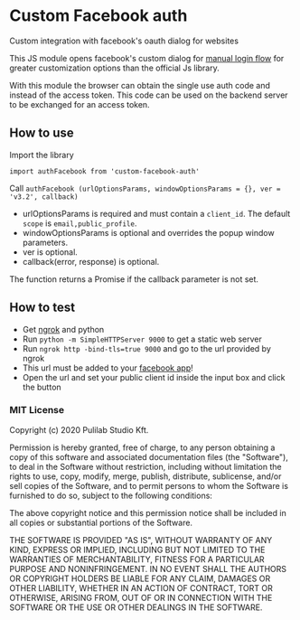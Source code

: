 # Custom Facebook auth
Custom integration with facebook's oauth dialog for websites

This JS module opens facebook's custom dialog for [manual login flow](https://developers.facebook.com/docs/facebook-login/manually-build-a-login-flow/) 
for greater customization options than the official Js library.
 
With this module the browser can obtain the single use auth code and instead of the access token.
This code can be used on the backend server to be exchanged for an access token.

## How to use

Import the library

`import authFacebook from 'custom-facebook-auth'`

Call `authFacebook (urlOptionsParams, windowOptionsParams = {}, ver = 'v3.2', callback)`
* urlOptionsParams is required and must contain a `client_id`. The default `scope` is `email,public_profile`.
* windowOptionsParams is optional and overrides the popup window parameters.
* ver is optional.
* callback(error, response) is optional.

The function returns a Promise if the callback parameter is not set.

## How to test

* Get [ngrok](https://ngrok.com/) and python
* Run `python -m SimpleHTTPServer 9000` to get a static web server
* Run `ngrok http -bind-tls=true 9000` and go to the url provided by ngrok 
* This url must be added to your [facebook app](https://developers.facebook.com/apps)!
* Open the url and set your public client id inside the input box and click the button

### MIT License

Copyright (c) 2020 Pulilab Studio Kft.

Permission is hereby granted, free of charge, to any person obtaining a copy
of this software and associated documentation files (the "Software"), to deal
in the Software without restriction, including without limitation the rights
to use, copy, modify, merge, publish, distribute, sublicense, and/or sell
copies of the Software, and to permit persons to whom the Software is
furnished to do so, subject to the following conditions:

The above copyright notice and this permission notice shall be included in all
copies or substantial portions of the Software.

THE SOFTWARE IS PROVIDED "AS IS", WITHOUT WARRANTY OF ANY KIND, EXPRESS OR
IMPLIED, INCLUDING BUT NOT LIMITED TO THE WARRANTIES OF MERCHANTABILITY,
FITNESS FOR A PARTICULAR PURPOSE AND NONINFRINGEMENT. IN NO EVENT SHALL THE
AUTHORS OR COPYRIGHT HOLDERS BE LIABLE FOR ANY CLAIM, DAMAGES OR OTHER
LIABILITY, WHETHER IN AN ACTION OF CONTRACT, TORT OR OTHERWISE, ARISING FROM,
OUT OF OR IN CONNECTION WITH THE SOFTWARE OR THE USE OR OTHER DEALINGS IN THE
SOFTWARE.